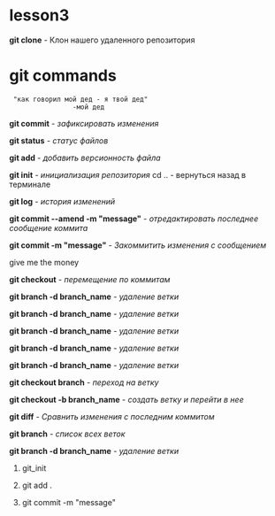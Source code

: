 # lesson3

**git clone** - Клон нашего удаленного репозитория

# git commands


	 "как говорил мой дед - я твой дед"
					-мой дед

**git commit** - *зафиксировать изменения*

**git status** - *статус файлов*

**git add** - *добавить версионность файла*

**git init** - *инициализация репозитория*
cd .. - вернуться назад в терминале

**git log** - *история изменений*

**git commit --amend -m "message"** - *отредактировать последнее сообщение коммита*

**git commit -m "message"** - *Закоммитить изменения с сообщением*

give me the money

**git checkout** - *перемещение по коммитам*

**git branch -d branch_name** - *удаление ветки*

**git branch -d branch_name** - *удаление ветки*

**git branch -d branch_name** - *удаление ветки*

**git branch -d branch_name** - *удаление ветки*

**git branch -d branch_name** - *удаление ветки*

**git checkout branch** - *переход на ветку*

**git checkout -b branch_name** - *создать ветку и перейти в нее*

**git diff** - *Сравнить изменения с последним коммитом*

**git branch** - *список всех веток*

**git branch -d branch_name** - *удаление ветки*



1. git_init

2. git add .

3. git commit -m "message"